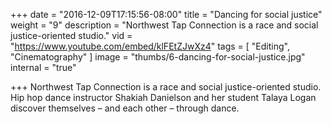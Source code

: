 +++
date = "2016-12-09T17:15:56-08:00"
title = "Dancing for social justice"
weight = "9"
description = "Northwest Tap Connection is a race and social justice-oriented studio."
vid = "https://www.youtube.com/embed/klFEtZJwXz4"
tags = [ "Editing", "Cinematography" ]
image = "thumbs/6-dancing-for-social-justice.jpg"
internal = "true"


+++
Northwest Tap Connection is a race and social justice-oriented studio. Hip hop dance instructor Shakiah Danielson and her student Talaya Logan discover themselves – and each other – through dance.
